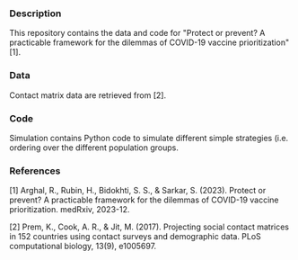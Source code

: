 ### Description
This repository contains the data and code for "Protect or prevent? A practicable framework for the dilemmas of COVID-19 vaccine prioritization" [1]. 

### Data
Contact matrix data are retrieved from [2].

### Code
Simulation contains Python code to simulate different simple strategies (i.e. ordering over the different population groups.

### References
[1] Arghal, R., Rubin, H., Bidokhti, S. S., & Sarkar, S. (2023). Protect or prevent? A practicable framework for the dilemmas of COVID-19 vaccine prioritization. medRxiv, 2023-12.

[2] Prem, K., Cook, A. R., & Jit, M. (2017). Projecting social contact matrices in 152 countries using contact surveys and demographic data. PLoS computational biology, 13(9), e1005697.
